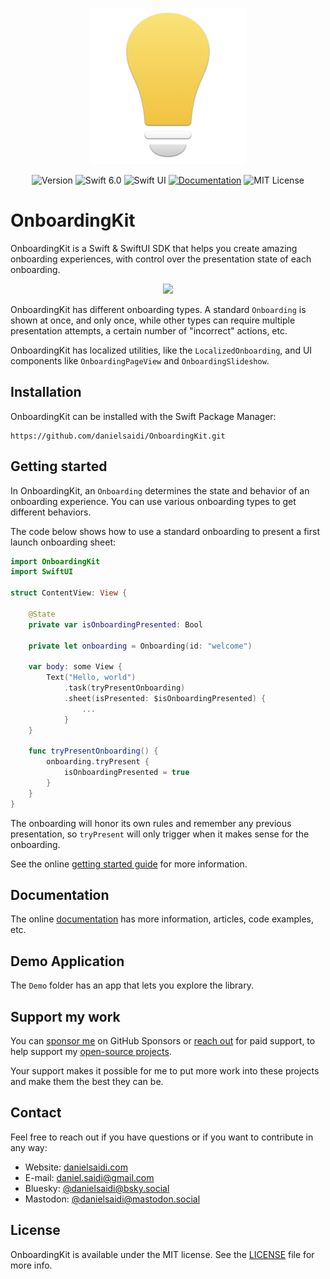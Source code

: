 <p align="center">
    <img src="Resources/Icon.png" alt="Project Icon" width="250" />
</p>

<p align="center">
    <img src="https://img.shields.io/github/v/release/danielsaidi/OnboardingKit?color=%2300550&sort=semver" alt="Version" />
    <img src="https://img.shields.io/badge/Swift-6.0-orange.svg" alt="Swift 6.0" />
    <img src="https://img.shields.io/badge/platform-SwiftUI-blue.svg" alt="Swift UI" title="Swift UI" />
    <a href="https://danielsaidi.github.io/OnboardingKit"><img src="https://img.shields.io/badge/documentation-web-blue.svg" alt="Documentation" /></a>
    <img src="https://img.shields.io/github/license/danielsaidi/OnboardingKit" alt="MIT License" />
</p>



# OnboardingKit

OnboardingKit is a Swift & SwiftUI SDK that helps you create amazing onboarding experiences, with control over the presentation state of each onboarding.

<p align="center">
    <img src="https://github.com/danielsaidi/OnboardingKit/releases/download/8.0.0/Demo.gif" width=350 />
</p>

OnboardingKit has different onboarding types. A standard ``Onboarding`` is shown at once, and only once, while other types can require multiple presentation attempts, a certain number of "incorrect" actions, etc.

OnboardingKit has localized utilities, like the ``LocalizedOnboarding``, and UI components like ``OnboardingPageView`` and ``OnboardingSlideshow``.



## Installation

OnboardingKit can be installed with the Swift Package Manager:

```
https://github.com/danielsaidi/OnboardingKit.git
```



## Getting started

In OnboardingKit, an `Onboarding` determines the state and behavior of an onboarding experience. You can use various onboarding types to get different behaviors. 

The code below shows how to use a standard onboarding to present a first launch onboarding sheet:

```swift
import OnboardingKit
import SwiftUI

struct ContentView: View {

    @State
    private var isOnboardingPresented: Bool
    
    private let onboarding = Onboarding(id: "welcome") 

    var body: some View {
        Text("Hello, world")
            .task(tryPresentOnboarding)
            .sheet(isPresented: $isOnboardingPresented) {
                ...
            }
    }
    
    func tryPresentOnboarding() {
        onboarding.tryPresent { 
            isOnboardingPresented = true
        }
    }
}
```

The onboarding will honor its own rules and remember any previous presentation, so `tryPresent` will only trigger when it makes sense for the onboarding.

See the online [getting started guide][Getting-Started] for more information.



## Documentation

The online [documentation][Documentation] has more information, articles, code examples, etc.



## Demo Application

The `Demo` folder has an app that lets you explore the library.



## Support my work 

You can [sponsor me][Sponsors] on GitHub Sponsors or [reach out][Email] for paid support, to help support my [open-source projects][OpenSource].

Your support makes it possible for me to put more work into these projects and make them the best they can be.



## Contact

Feel free to reach out if you have questions or if you want to contribute in any way:

* Website: [danielsaidi.com][Website]
* E-mail: [daniel.saidi@gmail.com][Email]
* Bluesky: [@danielsaidi@bsky.social][Bluesky]
* Mastodon: [@danielsaidi@mastodon.social][Mastodon]



## License

OnboardingKit is available under the MIT license. See the [LICENSE][License] file for more info.



[Email]: mailto:daniel.saidi@gmail.com
[Website]: https://www.danielsaidi.com
[GitHub]: https://www.github.com/danielsaidi
[OpenSource]: https://danielsaidi.com/opensource
[Sponsors]: https://github.com/sponsors/danielsaidi

[Bluesky]: https://bsky.app/profile/danielsaidi.bsky.social
[Mastodon]: https://mastodon.social/@danielsaidi
[Twitter]: https://twitter.com/danielsaidi

[Documentation]: https://danielsaidi.github.io/OnboardingKit
[Getting-Started]: https://danielsaidi.github.io/OnboardingKit/documentation/onboardingkit/getting-started
[License]: https://github.com/danielsaidi/OnboardingKit/blob/master/LICENSE
